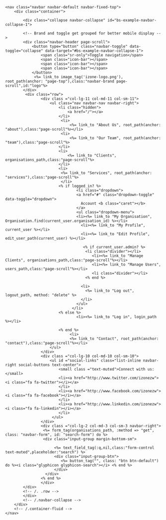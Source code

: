 <!-- Navigation -->
    <nav class="navbar navbar-default navbar-fixed-top">
        <div class="container">         
  <!-- Collect the nav links, forms, and other content for toggling -->
            <div class="collapse navbar-collapse" id="bs-example-navbar-collapse-1">

            <!-- Brand and toggle get grouped for better mobile display -->
            <div class="navbar-header page-scroll">
                <button type="button" class="navbar-toggle" data-toggle="collapse" data-target="#bs-example-navbar-collapse-1">
                    <span class="sr-only">Toggle navigation</span>
                    <span class="icon-bar"></span>
                    <span class="icon-bar"></span>
                    <span class="icon-bar"></span>
                </button>
                 <%= link_to image_tag('izone-logo.png'), root_path(anchor: "page-top"),class:"navbar-brand page-scroll",id:"logo"%>
            </div>
             <div class="row">
                    <div class ="col-lg-11 col-md-11 col-sm-11">
                        <ul class="nav navbar-nav navbar-right">
                            <li class="hidden">
                                <a href="/"></a>
                            </li>
                             <li>
                                 <%= link_to "About Us", root_path(anchor: "about"),class:"page-scroll"%></li>
                             <li>
                                 <%= link_to "Our Team", root_path(anchor: "team"),class:"page-scroll"%>
                            </li>
                            <li>
                                <%= link_to "Clients", organisations_path,class:"page-scroll"%>
                            </li>
                            <li>
                             <%= link_to "Services", root_path(anchor: "services"),class:"page-scroll"%>
                             </li>                
                            <% if logged_in? %>
                                    <li class="dropdown">
                                    <a href="#" class="dropdown-toggle" data-toggle="dropdown">
                                      Account <b class="caret"></b>
                                    </a>
                                    <ul class="dropdown-menu">
                                    <li><%= link_to "My Organisation", Organisation.find(current_user.organisation_id) %></li>
                                      <li><%= link_to "My Profile", current_user %></li>
                                      <li><%= link_to "Edit Profile", edit_user_path(current_user) %></li>
                                     
                                       <% if current_user.admin? %>
                                        <li class="divider"></li>
                                           <li><%= link_to "Manage Clients", organisations_path,class:"page-scroll"%></li>
                                           <li><%= link_to "Manage Users", users_path,class:"page-scroll"%></li>
                                           <li class="divider"></li>
                                        <% end %>
                                      
                                      <li>
                                        <%= link_to "Log out", logout_path, method: "delete" %>
                                      </li>
                                    </ul>
                                  </li>
                            <% else %>
                                    <li><%= link_to "Log in", login_path %></li>
                                   
                            <% end %>
                                 <li>
                                 <%= link_to "Contact", root_path(anchor: "contact"),class:"page-scroll"%></li>
                        </ul>
                    </div>
                    <div class ="col-lg-10 col-md-10 col-sm-10">
                        <ul id ="social-links" class="list-inline navbar-right social-buttons text-center">
                            <small class ="text-muted">Connect with us:</small>
                            <li><a href="http://www.twitter.com/izonezw"><i class="fa fa-twitter"></i></a>
                            </li>
                            <li><a href="http://www.facebook.com/izonezw"><i class="fa fa-facebook"></i></a>
                            </li>
                            <li><a href="http://www.linkedin.com/izonezw"><i class="fa fa-linkedin"></i></a>
                            </li>
                         </ul>
                    </div>
                    <div class ="col-lg-2 col-md-3 col-sm-3 navbar-right">
                     <%= form_tag(organisations_path, :method => "get", class: "navbar-form", id: "search-form") do %>
                     <div class="input-group margin-bottom-sm">
                      
                          <%= text_field_tag(:q,nil,class:"form-control text-muted",placeholder:"search") %>
                          <div class="input-group-btn">
                             <%= button_tag("", class: "btn btn-default") do %><i class="glyphicon glyphicon-search"></i> <% end %>
                          </div>
                      </div>
                    <% end %>
                    </div>                    
            </div>
            <!-- /. .row -->
            </div>
            <!-- /.navbar-collapse -->
        </div>
        <!-- /.container-fluid -->
    </nav>
                